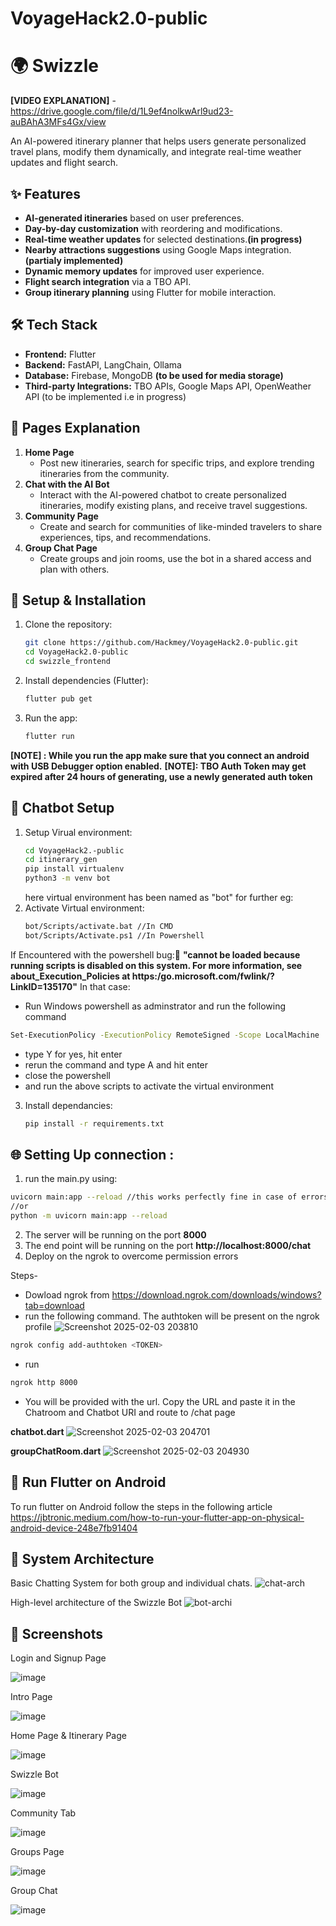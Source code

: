 # VoyageHack2.0-public
# 🌍 Swizzle

**[VIDEO EXPLANATION]** - https://drive.google.com/file/d/1L9ef4nolkwArl9ud23-auBAhA3MFs4Gx/view

An AI-powered itinerary planner that helps users generate personalized travel plans, modify them dynamically, and integrate real-time weather updates and flight search.

## ✨ Features
- **AI-generated itineraries** based on user preferences.
- **Day-by-day customization** with reordering and modifications.
- **Real-time weather updates** for selected destinations.**(in progress)**
- **Nearby attractions suggestions** using Google Maps integration.**(partialy implemented)**
- **Dynamic memory updates** for improved user experience.
- **Flight search integration** via a TBO API.
- **Group itinerary planning** using Flutter for mobile interaction.

## 🛠️ Tech Stack
- **Frontend:** Flutter
- **Backend:** FastAPI, LangChain, Ollama
- **Database:** Firebase, MongoDB **(to be used for media storage)**
- **Third-party Integrations:** TBO APIs, Google Maps API, OpenWeather API (to be implemented i.e in progress)

## 📝 Pages Explanation
1. **Home Page**
   - Post new itineraries, search for specific trips, and explore trending itineraries from the community.
2. **Chat with the AI Bot**
   - Interact with the AI-powered chatbot to create personalized itineraries, modify existing plans, and receive travel suggestions.
3. **Community Page**
   - Create and search for communities of like-minded travelers to share experiences, tips, and recommendations.
4. **Group Chat Page**
   - Create groups and join rooms, use the bot in a shared access and plan with others.

## 🔧 Setup & Installation
1. Clone the repository:
   ```bash
   git clone https://github.com/Hackmey/VoyageHack2.0-public.git
   cd VoyageHack2.0-public
   cd swizzle_frontend
   ```
2. Install dependencies (Flutter):
   ```bash
   flutter pub get
   ```
3. Run the app:
   ```bash
   flutter run
   ```
**[NOTE] : While you run the app make sure that you connect an android with USB Debugger option enabled.**
**[NOTE]: TBO Auth Token may get expired after 24 hours of generating, use a newly generated auth token**

## 🤖 Chatbot Setup
1. Setup Virual environment:
   ```bash
   cd VoyageHack2.-public
   cd itinerary_gen
   pip install virtualenv
   python3 -m venv bot
   ```
   here virtual environment has been named as "bot" for further eg:
2. Activate Virtual environment:
   ```bash
   bot/Scripts/activate.bat //In CMD
   bot/Scripts/Activate.ps1 //In Powershell
   ```
If Encountered with the powershell bug:🐛
**"cannot be loaded because running scripts is disabled on this system. For more information, see about_Execution_Policies at https:/go.microsoft.com/fwlink/?LinkID=135170"**
In that case: 
- Run Windows powershell as adminstrator and run the following command
```bash 
Set-ExecutionPolicy -ExecutionPolicy RemoteSigned -Scope LocalMachine
```
- type Y for yes, hit enter
- rerun the command and type A and hit enter
- close the powershell
- and run the above scripts to activate the virtual environment
      
3. Install dependancies:
   ```bash
   pip install -r requirements.txt
   ```

## 🌐 Setting Up connection :
1. run the main.py using:
```bash
uvicorn main:app --reload //this works perfectly fine in case of errors run the 2nd command to install and run uvicorn properly
//or
python -m uvicorn main:app --reload
```
2. The server will be running on the port **8000**
3. The end point will be running on the port **http://localhost:8000/chat**
4. Deploy on the ngrok to overcome permission errors

Steps-
- Dowload ngrok from https://download.ngrok.com/downloads/windows?tab=download
- run the following command. The authtoken will be present on the ngrok profile
![Screenshot 2025-02-03 203810](https://github.com/user-attachments/assets/87b0f127-0d7e-4558-a7fe-3bdab112aca0)
```bash
ngrok config add-authtoken <TOKEN>
```
- run
```bash
ngrok http 8000
```
- You will be provided with the url. Copy the URL and paste it in the Chatroom and Chatbot URI and route to /chat page
  
**chatbot.dart**
![Screenshot 2025-02-03 204701](https://github.com/user-attachments/assets/9bcf3bf7-fa9e-410f-9ef5-8dad4c474536)


**groupChatRoom.dart**
![Screenshot 2025-02-03 204930](https://github.com/user-attachments/assets/d0c19ec9-71ef-418c-bb04-385b7182e238)

## 📱 Run Flutter on Android
To run flutter on Android follow the steps in the following article
https://jbtronic.medium.com/how-to-run-your-flutter-app-on-physical-android-device-248e7fb91404

## 🔧 System Architecture

Basic Chatting System for both group and individual chats.
![chat-arch](https://github.com/user-attachments/assets/6f60c3c2-9d21-4789-8bbb-2529528c5b22)


High-level architecture of the Swizzle Bot
![bot-archi](https://github.com/user-attachments/assets/657c7b9c-7421-419c-bbaf-70a99cd0a2f6)

## 📸 Screenshots
Login and Signup Page

![image](https://github.com/user-attachments/assets/5fcbe323-60d0-42db-82d2-b9cac23f6502)

Intro Page

![image](https://github.com/user-attachments/assets/63177fec-8246-4836-997e-340390566435)

Home Page & Itinerary Page

![image](https://github.com/user-attachments/assets/7dcff2b2-79ac-4c72-b5a1-5e2155568e68)


Swizzle Bot

![image](https://github.com/user-attachments/assets/17fa095b-074d-4fc3-9f5f-02f90000b67d)


Community Tab

![image](https://github.com/user-attachments/assets/54045c8e-2f0b-4576-b93e-b5d032a51339)


Groups Page

![image](https://github.com/user-attachments/assets/83c6e8a3-93f1-4864-80fc-6f40109fab52)

Group Chat

![image](https://github.com/user-attachments/assets/a2029030-5a35-40af-9bb1-732fbfcddbe4)







